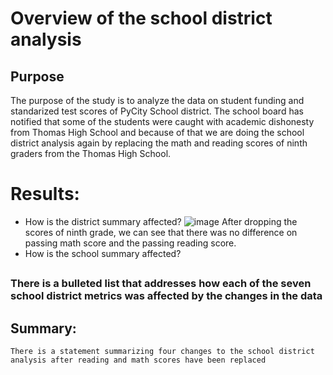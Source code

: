 # Overview of the school district analysis
##  Purpose 
The purpose of the study is to analyze the data on student funding and standarized test scores of PyCity School district. The school board has notified that some of the students were caught with academic dishonesty from Thomas High School and because of that we are doing the school district analysis again by replacing the math and reading scores of ninth graders from the Thomas High School. 



# Results:
- How is the district summary affected?
![image](https://user-images.githubusercontent.com/85364095/126882655-fb181baa-f42c-4cd8-83d9-7e35d09b18c0.png)
After dropping the scores of ninth grade, we can see that there was no difference on passing math score and the passing reading score. 
- How is the school summary affected?


##
### There is a bulleted list that addresses how each of the seven school district metrics was affected by the changes in the data 

## Summary:

    There is a statement summarizing four changes to the school district analysis after reading and math scores have been replaced
